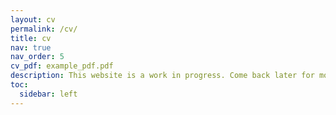 ```yaml
---
layout: cv
permalink: /cv/
title: cv
nav: true
nav_order: 5
cv_pdf: example_pdf.pdf
description: This website is a work in progress. Come back later for more info!
toc:
  sidebar: left
---
```

